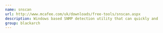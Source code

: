 ```yaml
---
name: snscan
url: http://www.mcafee.com/uk/downloads/free-tools/snscan.aspx
description: Windows based SNMP detection utility that can quickly and accurately identify SNMP enabled devices on a network. URL : http://www.mcafee.com/uk/downloads/free-tools/snscan.aspx Groups : blackarch blackarch-windows blackarch-scanner
group: blackarch
---
```

